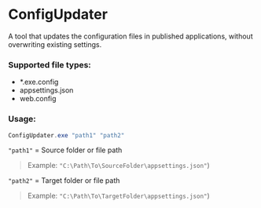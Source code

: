 # ConfigUpdater

A tool that updates the configuration files in published applications, without overwriting existing settings.

### Supported file types:
- *.exe.config
- appsettings.json
- web.config

### Usage:

~~~ps1
ConfigUpdater.exe "path1" "path2"
~~~

`"path1"` = Source folder or file path

> Example: `"C:\Path\To\SourceFolder\appsettings.json"`)

`"path2"` = Target folder or file path 

> Example: `"C:\Path\To\TargetFolder\appsettings.json"`)
